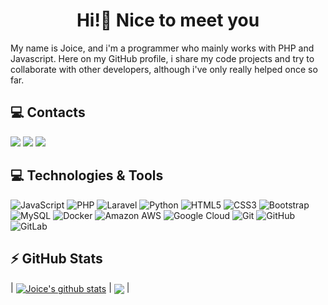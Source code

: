 <h1 align="center"> Hi!👋 Nice to meet you </h1>

My name is Joice, and i'm a programmer who mainly works with PHP and Javascript. Here on my GitHub profile, i share my code projects and try to collaborate with other developers, although i've only really helped once so far. 

## 💻 Contacts

<a href="https://gitlab.com/joicepassos" alt="gitlab" target="_blank">
<a href="https://instagram.com/joice_passsos" target="_blank"><img src="https://img.shields.io/badge/-Instagram-%23E4405F?style=for-the-badge&logo=instagram&logoColor=white" target="_blank"></a>
<a href = "mailto:joicepassos72@gmail.com"><img src="https://img.shields.io/badge/Gmail-D14836?style=for-the-badge&logo=gmail&logoColor=white" target="_blank"></a>
<a href="https://www.linkedin.com/in/jfpassos" target="_blank"><img src="https://img.shields.io/badge/-LinkedIn-%230077B5?style=for-the-badge&logo=linkedin&logoColor=white" target="_blank"></a>

## 💻 Technologies & Tools

![JavaScript](https://img.shields.io/badge/-JavaScript-black?style=flat-square&logo=javascript)
![PHP](https://img.shields.io/badge/-php-black?style=flat-square&logo=php)
![Laravel](https://img.shields.io/badge/-Laravel-black?style=flat-square&logo=laravel)
![Python](https://img.shields.io/badge/-Python-black?style=flat-square&logo=Python)
![HTML5](https://img.shields.io/badge/-HTML5-E34F26?style=flat-square&logo=html5&logoColor=white)
![CSS3](https://img.shields.io/badge/-CSS3-1572B6?style=flat-square&logo=css3)
![Bootstrap](https://img.shields.io/badge/-Bootstrap-563D7C?style=flat-square&logo=bootstrap)
![MySQL](https://img.shields.io/badge/-MySQL-black?style=flat-square&logo=mysql)
![Docker](https://img.shields.io/badge/-Docker-black?style=flat-square&logo=docker)
![Amazon AWS](https://img.shields.io/badge/Amazon%20AWS-232F3E?style=flat-square&logo=amazon-aws)
![Google Cloud](https://img.shields.io/badge/Google%20Cloud-black?style=flat-square&logo=google-cloud)
![Git](https://img.shields.io/badge/-Git-black?style=flat-square&logo=git)
![GitHub](https://img.shields.io/badge/-GitHub-181717?style=flat-square&logo=github)
![GitLab](https://img.shields.io/badge/-GitLab-FCA121?style=flat-square&logo=gitlab)
        
## ⚡ GitHub Stats
        
| <a href="https://github.com/joicepassos/github-readme-stats"><img align="center" src="https://github-readme-stats.vercel.app/api?username=joicepassos&show_icons=true&include_all_commits=true&theme=dracula&hide_border=true" alt="Joice's github stats" /></a> | <a href="https://github.com/joicepassos/github-readme-stats"><img align="center" src="https://github-readme-stats.vercel.app/api/top-langs/?username=joicepassos&layout=compact&theme=dracula&hide_border=true" /></a> |




